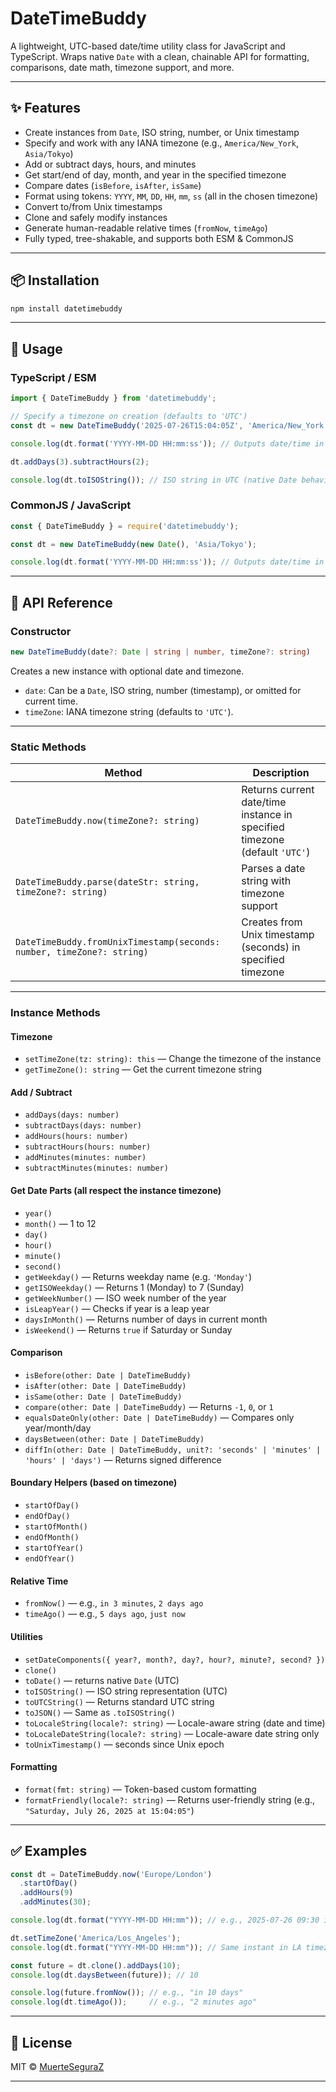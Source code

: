 # DateTimeBuddy

A lightweight, UTC-based date/time utility class for JavaScript and TypeScript. Wraps native `Date` with a clean, chainable API for formatting, comparisons, date math, timezone support, and more.

---

## ✨ Features

- Create instances from `Date`, ISO string, number, or Unix timestamp  
- Specify and work with any IANA timezone (e.g., `America/New_York`, `Asia/Tokyo`)  
- Add or subtract days, hours, and minutes  
- Get start/end of day, month, and year in the specified timezone  
- Compare dates (`isBefore`, `isAfter`, `isSame`)  
- Format using tokens: `YYYY`, `MM`, `DD`, `HH`, `mm`, `ss` (all in the chosen timezone)  
- Convert to/from Unix timestamps  
- Clone and safely modify instances  
- Generate human-readable relative times (`fromNow`, `timeAgo`)  
- Fully typed, tree-shakable, and supports both ESM & CommonJS  

---

## 📦 Installation

```bash
npm install datetimebuddy
````

---

## 🚀 Usage

### TypeScript / ESM

```ts
import { DateTimeBuddy } from 'datetimebuddy';

// Specify a timezone on creation (defaults to 'UTC')
const dt = new DateTimeBuddy('2025-07-26T15:04:05Z', 'America/New_York');

console.log(dt.format('YYYY-MM-DD HH:mm:ss')); // Outputs date/time in America/New_York timezone

dt.addDays(3).subtractHours(2);

console.log(dt.toISOString()); // ISO string in UTC (native Date behavior)
```

### CommonJS / JavaScript

```js
const { DateTimeBuddy } = require('datetimebuddy');

const dt = new DateTimeBuddy(new Date(), 'Asia/Tokyo');

console.log(dt.format('YYYY-MM-DD HH:mm:ss')); // Outputs date/time in Asia/Tokyo timezone
```

---

## 🔧 API Reference

### Constructor

```ts
new DateTimeBuddy(date?: Date | string | number, timeZone?: string)
```

Creates a new instance with optional date and timezone.

* `date`: Can be a `Date`, ISO string, number (timestamp), or omitted for current time.
* `timeZone`: IANA timezone string (defaults to `'UTC'`).

---

### Static Methods

| Method                                                                | Description                                                                |
| --------------------------------------------------------------------- | -------------------------------------------------------------------------- |
| `DateTimeBuddy.now(timeZone?: string)`                                | Returns current date/time instance in specified timezone (default `'UTC'`) |
| `DateTimeBuddy.parse(dateStr: string, timeZone?: string)`             | Parses a date string with timezone support                                 |
| `DateTimeBuddy.fromUnixTimestamp(seconds: number, timeZone?: string)` | Creates from Unix timestamp (seconds) in specified timezone                |

---

### Instance Methods

#### Timezone

* `setTimeZone(tz: string): this` — Change the timezone of the instance
* `getTimeZone(): string` — Get the current timezone string

#### Add / Subtract

* `addDays(days: number)`
* `subtractDays(days: number)`
* `addHours(hours: number)`
* `subtractHours(hours: number)`
* `addMinutes(minutes: number)`
* `subtractMinutes(minutes: number)`

#### Get Date Parts (all respect the instance timezone)

* `year()`
* `month()` — 1 to 12
* `day()`
* `hour()`
* `minute()`
* `second()`
* `getWeekday()` — Returns weekday name (e.g. `'Monday'`)
* `getISOWeekday()` — Returns 1 (Monday) to 7 (Sunday)
* `getWeekNumber()` — ISO week number of the year
* `isLeapYear()` — Checks if year is a leap year
* `daysInMonth()` — Returns number of days in current month
* `isWeekend()` — Returns `true` if Saturday or Sunday

#### Comparison

* `isBefore(other: Date | DateTimeBuddy)`
* `isAfter(other: Date | DateTimeBuddy)`
* `isSame(other: Date | DateTimeBuddy)`
* `compare(other: Date | DateTimeBuddy)` — Returns `-1`, `0`, or `1`
* `equalsDateOnly(other: Date | DateTimeBuddy)` — Compares only year/month/day
* `daysBetween(other: Date | DateTimeBuddy)`
* `diffIn(other: Date | DateTimeBuddy, unit?: 'seconds' | 'minutes' | 'hours' | 'days')` — Returns signed difference

#### Boundary Helpers (based on timezone)

* `startOfDay()`
* `endOfDay()`
* `startOfMonth()`
* `endOfMonth()`
* `startOfYear()`
* `endOfYear()`

#### Relative Time

* `fromNow()` — e.g., `in 3 minutes`, `2 days ago`
* `timeAgo()` — e.g., `5 days ago`, `just now`

#### Utilities

* `setDateComponents({ year?, month?, day?, hour?, minute?, second? })`
* `clone()`
* `toDate()` — returns native `Date` (UTC)
* `toISOString()` — ISO string representation (UTC)
* `toUTCString()` — Returns standard UTC string
* `toJSON()` — Same as `.toISOString()`
* `toLocaleString(locale?: string)` — Locale-aware string (date and time)
* `toLocaleDateString(locale?: string)` — Locale-aware date string only
* `toUnixTimestamp()` — seconds since Unix epoch

#### Formatting

* `format(fmt: string)` — Token-based custom formatting
* `formatFriendly(locale?: string)` — Returns user-friendly string (e.g., `"Saturday, July 26, 2025 at 15:04:05"`)

---

## ✅ Examples

```ts
const dt = DateTimeBuddy.now('Europe/London')
  .startOfDay()
  .addHours(9)
  .addMinutes(30);

console.log(dt.format("YYYY-MM-DD HH:mm")); // e.g., 2025-07-26 09:30 in London time

dt.setTimeZone('America/Los_Angeles');
console.log(dt.format("YYYY-MM-DD HH:mm")); // Same instant in LA timezone

const future = dt.clone().addDays(10);
console.log(dt.daysBetween(future)); // 10

console.log(future.fromNow()); // e.g., "in 10 days"
console.log(dt.timeAgo());     // e.g., "2 minutes ago"
```

---

## 📄 License

MIT © [MuerteSeguraZ](https://github.com/MuerteSeguraZ)

---

```
```

